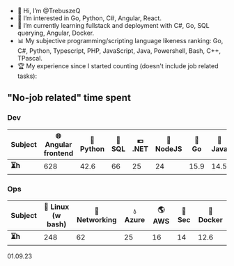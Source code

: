 - 👋 Hi, I’m @TrebuszeQ
- 👀 I’m interested in Go, Python, C#, Angular, React.
- 🌱 I’m currently learning fullstack and deployment with C#, Go, SQL querying, Angular, Docker.
- 📊 My subjective programming/scripting language likeness ranking: Go, C#, Python, Typescript, PHP, JavaScript, Java, Powershell, Bash, C++, TPascal.
- 🏆 My experience since I started counting (doesn't include job related tasks):

<h2>"No-job related" time spent</h2>
<h3>Dev</h3>
<table class="darkTable">
<thead>
  <tr>
    <th>Subject</th>
    <th>🌐 Angular frontend</th>
    <th>🐍 Python</th>
    <th>📓 SQL</th>
    <th>💶 .NET</th>
    <th>🌱 NodeJS</th>
    <th>🐹 Go</th>
    <th>🌋 Java</th>
  </tr>
</thead>
<tbody>
  <tr>
    <td><strong>⏳h </strong></td>
    <td>628</td>
    <td>42.6</td>
    <td>66</td>
    <td>25</td>
    <td>24</td>
    <td>15.9 </td>
    <td>14.5</td>
  </tr>
</tbody>
</table>
<h3>Ops</h3>
<table class="darkTable">
<thead>
  <tr>
    <th>Subject</th>
    <th>🐧 Linux (w bash)</th>
    <th>🌉 Networking</th>
    <th>💧 Azure</th>
    <th>🌎 AWS</th>
    <th>🚓 Sec</th>
    <th>🐳 Docker</th>
  </tr>
</thead>
<tbody>
  <tr>
    <td><strong>⏳h </strong></td>
    <td>248</td>
    <td>62</td>
    <td>25</td>
    <td>16</td>
    <td>14</td>
    <td>12.6</td>
  </tr>
</tbody>
</table>
01.09.23

<!---
TrebuszeQ/TrebuszeQ is a ✨ special ✨ repository because its `README.md` (this file) appears on your GitHub profile.
You can click the Preview link to take a look at your changes.
- 💞️ I’m looking to collaborate on ...
- 📫 How to reach me ...
--->

